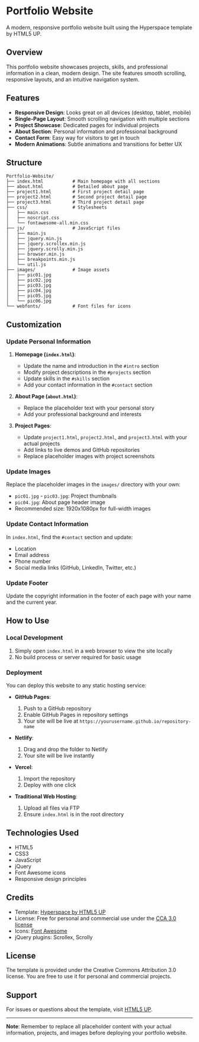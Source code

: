 # Portfolio Website

A modern, responsive portfolio website built using the Hyperspace template by HTML5 UP.

## Overview

This portfolio website showcases projects, skills, and professional information in a clean, modern design. The site features smooth scrolling, responsive layouts, and an intuitive navigation system.

## Features

- **Responsive Design**: Looks great on all devices (desktop, tablet, mobile)
- **Single-Page Layout**: Smooth scrolling navigation with multiple sections
- **Project Showcase**: Dedicated pages for individual projects
- **About Section**: Personal information and professional background
- **Contact Form**: Easy way for visitors to get in touch
- **Modern Animations**: Subtle animations and transitions for better UX

## Structure

```
Portfolio-Website/
├── index.html           # Main homepage with all sections
├── about.html           # Detailed about page
├── project1.html        # First project detail page
├── project2.html        # Second project detail page
├── project3.html        # Third project detail page
├── css/                 # Stylesheets
│   ├── main.css
│   ├── noscript.css
│   └── fontawesome-all.min.css
├── js/                  # JavaScript files
│   ├── main.js
│   ├── jquery.min.js
│   ├── jquery.scrollex.min.js
│   ├── jquery.scrolly.min.js
│   ├── browser.min.js
│   ├── breakpoints.min.js
│   └── util.js
├── images/              # Image assets
│   ├── pic01.jpg
│   ├── pic02.jpg
│   ├── pic03.jpg
│   ├── pic04.jpg
│   ├── pic05.jpg
│   └── pic06.jpg
└── webfonts/            # Font files for icons
```

## Customization

### Update Personal Information

1. **Homepage (`index.html`)**:
   - Update the name and introduction in the `#intro` section
   - Modify project descriptions in the `#projects` section
   - Update skills in the `#skills` section
   - Add your contact information in the `#contact` section

2. **About Page (`about.html`)**:
   - Replace the placeholder text with your personal story
   - Add your professional background and interests

3. **Project Pages**:
   - Update `project1.html`, `project2.html`, and `project3.html` with your actual projects
   - Add links to live demos and GitHub repositories
   - Replace placeholder images with project screenshots

### Update Images

Replace the placeholder images in the `images/` directory with your own:
- `pic01.jpg` - `pic03.jpg`: Project thumbnails
- `pic04.jpg`: About page header image
- Recommended size: 1920x1080px for full-width images

### Update Contact Information

In `index.html`, find the `#contact` section and update:
- Location
- Email address
- Phone number
- Social media links (GitHub, LinkedIn, Twitter, etc.)

### Update Footer

Update the copyright information in the footer of each page with your name and the current year.

## How to Use

### Local Development

1. Simply open `index.html` in a web browser to view the site locally
2. No build process or server required for basic usage

### Deployment

You can deploy this website to any static hosting service:

- **GitHub Pages**: 
  1. Push to a GitHub repository
  2. Enable GitHub Pages in repository settings
  3. Your site will be live at `https://yourusername.github.io/repository-name`

- **Netlify**:
  1. Drag and drop the folder to Netlify
  2. Your site will be live instantly

- **Vercel**:
  1. Import the repository
  2. Deploy with one click

- **Traditional Web Hosting**:
  1. Upload all files via FTP
  2. Ensure `index.html` is in the root directory

## Technologies Used

- HTML5
- CSS3
- JavaScript
- jQuery
- Font Awesome icons
- Responsive design principles

## Credits

- Template: [Hyperspace by HTML5 UP](https://html5up.net/hyperspace)
- License: Free for personal and commercial use under the [CCA 3.0 license](http://html5up.net/license)
- Icons: [Font Awesome](https://fontawesome.io)
- jQuery plugins: Scrollex, Scrolly

## License

The template is provided under the Creative Commons Attribution 3.0 license. You are free to use it for personal and commercial projects.

## Support

For issues or questions about the template, visit [HTML5 UP](https://html5up.net).

---

**Note**: Remember to replace all placeholder content with your actual information, projects, and images before deploying your portfolio website.

